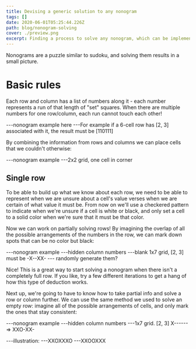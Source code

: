 ```yaml
---
title: Devising a generic solution to any nonogram
tags: []
date: 2020-06-01T05:25:44.226Z
path: blog/nonogram-solving
cover: ./preview.png
excerpt: Finding a process to solve any nonogram, which can be implemented in code.
---
```


Nonograms are a puzzle similar to sudoku, and solving them results in a small picture.

# Basic rules

Each row and column has a list of numbers along it - each number represents a run of that length of "set" squares. When there are multiple numbers for one row/column, each run cannot touch each other!

---nonogram example here
---For example if a 6-cell row has [2, 3] associated with it, the result must be [110111]

By combining the information from rows and columns we can place cells that we couldn't otherwise:

---nonogram example
---2x2 grid, one cell in corner

## Single row

To be able to build up what we know about each row, we need to be able to represent when we are unsure about a cell's value verses when we are certain of what value it must be. From now on we'll use a checkered pattern to indicate when we're unsure if a cell is white or black, and only set a cell to a solid color when we're sure that it must be that color.

Now we can work on partially solving rows! By imagining the overlap of all the possible arrangements of the numbers in the row, we can mark down spots that can be no color but black:

---nonogram example
---hidden column numbers
---blank 1x7 grid, [2, 3] must be -X--XX-
--- randomly generate them?

Nice! This is a great way to start solving a nonogram when there isn't a completely full row. If you like, try a few different iterations to get a hang of how this type of deduction works.

Next up, we're going to have to know how to take partial info and solve a row or column further. We can use the same method we used to solve an empty row: imagine all of the possible arrangements of cells, and only mark the ones that stay consistent:

---nonogram example
---hidden column numbers
---1x7 grid. [2, 3] X------ => XXO-XX-

---illustration:
---XXOXXXO
---XXOOXXX
